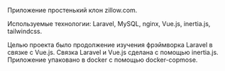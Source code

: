 Приложение простенький клон zillow.com.

Используемые технологии: Laravel, MySQL, nginx, Vue.js, inertia.js, tailwindcss.

Целью проекта было продолжение изучения фрэймворка Laravel в связке с Vue.js. Связка
Laravel и Vue.js сделана с помощью inertia.js. Приложение упаковано в docker с помощью
docker-copmose. 
